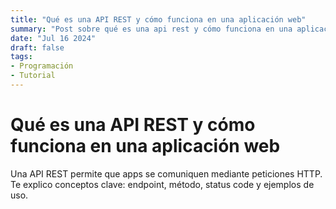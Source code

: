```yaml
---
title: "Qué es una API REST y cómo funciona en una aplicación web"
summary: "Post sobre qué es una api rest y cómo funciona en una aplicación web"
date: "Jul 16 2024"
draft: false
tags:
- Programación
- Tutorial
---
```


# Qué es una API REST y cómo funciona en una aplicación web

Una API REST permite que apps se comuniquen mediante peticiones HTTP. Te explico conceptos clave: endpoint, método, status code y ejemplos de uso.
